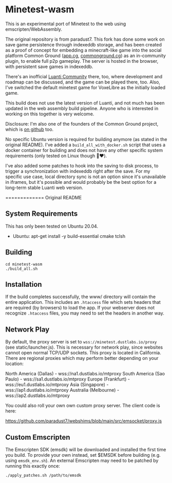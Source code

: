 Minetest-wasm
=============

This is an experimental port of Minetest to the web using emscripten/WebAssembly.

The original repository is from paradust7. This fork has done some work on save game persistence through 
indexeddb storage, and has been created as a proof of concept for embedding a minecraft-like game into 
the social platform Common Ground ([app.cg](https://app.cg), [commonground.cg](https://commonground.cg)) as an in-community plugin, to enable full p2p gameplay. 
The server is hosted in the browser, with persistent save games in indexeddb.

There's an inofficial [Luanti Community](https://app.cg/c/luanti) there, too, where development and 
roadmap can be discussed, and the game can be played there, too. Also, I've switched the default minetest 
game for VoxeLibre as the initially loaded game.

This build does not use the latest version of Luanti, and not much has been updated in the web assembly 
build pipeline. Anyone who is interested in working on this together is very welcome.

Disclosure: I'm also one of the founders of the Common Ground project, which is [on github](https://github.com/Common-Ground-DAO) too.

No specific Ubuntu version is required for building anymore (as stated in the original README). I've 
added a `build_all_with_docker.sh` script that uses a docker container for building and does not 
have any other specific system requirements (only tested on Linux though 🐧❤️).

I've also added some patches to hook into the saving to disk process, to trigger a synchronization with 
indexeddb right after the save. For my specific use case, local directory sync is not an option since 
it's unavailable in iframes, but it's possible and would probably be the best option for a long-term 
stable Luanti web version.

=============
Original README

System Requirements
-------------------
This has only been tested on Ubuntu 20.04.

* Ubuntu: apt-get install -y build-essential cmake tclsh

Building
---------

    cd minetest-wasm
    ./build_all.sh

Installation
------------

If the build completes successfully, the www/ directory will contain the entire application. This 
includes an `.htaccess` file which sets headers that are required (by browsers) to load the app. 
If your webserver does not recognize `.htaccess` files, you may need to set the headers in
another way.

Network Play
------------

By default, the proxy server is set to `wss://minetest.dustlabs.io/proxy` (see static/launcher.js).
This is necessary for network play, since websites cannot open normal TCP/UDP sockets. This proxy
is located in California. There are regional proxies which may perform better depending on your
location:

North America (Dallas) - wss://na1.dustlabs.io/mtproxy
South America (Sao Paulo) - wss://sa1.dustlabs.io/mtproxy
Europe (Frankfurt) - wss://eu1.dustlabs.io/mtproxy
Asia (Singapore) - wss://ap1.dustlabs.io/mtproxy
Australia (Melbourne) - wss://ap2.dustlabs.io/mtproxy

You could also roll your own own custom proxy server. The client code is here:

https://github.com/paradust7/webshims/blob/main/src/emsocket/proxy.js

Custom Emscripten
-----------------
The Emscripten SDK (emsdk) will be downloaded and installed the first time you build. To provide
your own instead, set $EMSDK before building (e.g. using `emsdk_env.sh`). An external Emscripten
may need to be patched by running this exactly once:

    ./apply_patches.sh /path/to/emsdk
